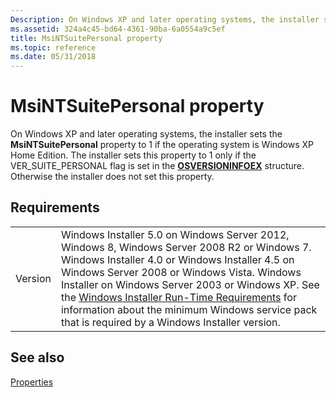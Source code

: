```yaml
---
Description: On Windows XP and later operating systems, the installer sets the MsiNTSuitePersonal property to 1 if the operating system is Windows XP Home Edition.
ms.assetid: 324a4c45-bd64-4361-90ba-6a0554a9c5ef
title: MsiNTSuitePersonal property
ms.topic: reference
ms.date: 05/31/2018
---
```


# MsiNTSuitePersonal property

On Windows XP and later operating systems, the installer sets the **MsiNTSuitePersonal** property to 1 if the operating system is Windows XP Home Edition. The installer sets this property to 1 only if the VER\_SUITE\_PERSONAL flag is set in the [**OSVERSIONINFOEX**](https://msdn.microsoft.com/library/ms724833(v=VS.85).aspx) structure. Otherwise the installer does not set this property.

## Requirements



|                    |                                                                                                                                                                                                                                                                                                                                                                                                                                                  |
|--------------------|--------------------------------------------------------------------------------------------------------------------------------------------------------------------------------------------------------------------------------------------------------------------------------------------------------------------------------------------------------------------------------------------------------------------------------------------------|
| Version<br/> | Windows Installer 5.0 on Windows Server 2012, Windows 8, Windows Server 2008 R2 or Windows 7. Windows Installer 4.0 or Windows Installer 4.5 on Windows Server 2008 or Windows Vista. Windows Installer on Windows Server 2003 or Windows XP. See the [Windows Installer Run-Time Requirements](windows-installer-portal.md) for information about the minimum Windows service pack that is required by a Windows Installer version.<br/> |



## See also

<dl> <dt>

[Properties](properties.md)
</dt> </dl>

 

 




